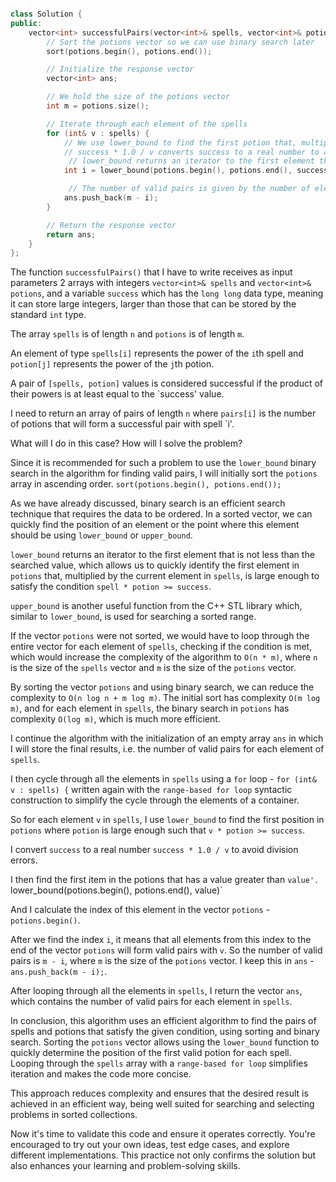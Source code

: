 ```cpp 

class Solution {
public:
    vector<int> successfulPairs(vector<int>& spells, vector<int>& potions, long long success) {
        // Sort the potions vector so we can use binary search later
        sort(potions.begin(), potions.end());

        // Initialize the response vector
        vector<int> ans;

        // We hold the size of the potions vector
        int m = potions.size();

        // Iterate through each element of the spells
        for (int& v : spells) {
            // We use lower_bound to find the first potion that, multiplied by v, is >= success 
            // success * 1.0 / v converts success to a real number to avoid division errors
             // lower_bound returns an iterator to the first element that is >= the given value
            int i = lower_bound(potions.begin(), potions.end(), success * 1.0 / v) - potions.begin();

             // The number of valid pairs is given by the number of elements from position i to the end of the potions vector
            ans.push_back(m - i);
        }

        // Return the response vector
        return ans;
    }
};

```

The function `successfulPairs()` that I have to write receives as input parameters 2 arrays with integers `vector<int>& spells` and `vector<int>& potions`, and a variable `success` which has the `long long` data type, meaning it can store large integers, larger than those that can be stored by the standard `int` type.

The array `spells` is of length `n` and `potions` is of length `m`.

An element of type `spells[i]` represents the power of the `i`th spell and `potion[j]` represents the power of the `j`th potion.

A pair of `[spells, potion]` values ​​is considered successful if the product of their powers is at least equal to the `success' value.

I need to return an array of pairs of length `n` where `pairs[i]` is the number of potions that will form a successful pair with spell `i'.

What will I do in this case? How will I solve the problem?

Since it is recommended for such a problem to use the `lower_bound` binary search in the algorithm for finding valid pairs, I will initially sort the `potions` array in ascending order.
`sort(potions.begin(), potions.end());`

As we have already discussed, binary search is an efficient search technique that requires the data to be ordered. In a sorted vector, we can quickly find the position of an element or the point where this element should be using `lower_bound` or `upper_bound`.

`lower_bound` returns an iterator to the first element that is not less than the searched value, which allows us to quickly identify the first element in `potions` that, multiplied by the current element in `spells`, is large enough to satisfy the condition `spell * potion >= success`.

`upper_bound` is another useful function from the C++ STL library which, similar to `lower_bound`, is used for searching a sorted range.


If the vector `potions` were not sorted, we would have to loop through the entire vector for each element of `spells`, checking if the condition is met, which would increase the complexity of the algorithm to `O(n * m)`, where `n` is the size of the `spells` vector and `m` is the size of the `potions` vector.

By sorting the vector `potions` and using binary search, we can reduce the complexity to `O(n log n + m log m)`. The initial sort has complexity `O(m log m)`, and for each element in `spells`, the binary search in `potions` has complexity `O(log m)`, which is much more efficient.

I continue the algorithm with the initialization of an empty array `ans` in which I will store the final results, i.e. the number of valid pairs for each element of `spells`.

I then cycle through all the elements in `spells` using a `for` loop - `for (int& v : spells) {` written again with the `range-based for loop` syntactic construction to simplify the cycle through the elements of a container.

So for each element `v` in `spells`, I use `lower_bound` to find the first position in `potions` where `potion` is large enough such that `v * potion >= success`.

I convert `success` to a real number `success * 1.0 / v` to avoid division errors.

I then find the first item in the potions that has a value greater than `value'.
`lower_bound(potions.begin(), potions.end(), value)`

And I calculate the index of this element in the vector `potions` - `potions.begin()`.

After we find the index `i`, it means that all elements from this index to the end of the vector `potions` will form valid pairs with `v`. So the number of valid pairs is `m - i`, where `m` is the size of the `potions` vector. I keep this in `ans` - `ans.push_back(m - i);`.

After looping through all the elements in `spells`, I return the vector `ans`, which contains the number of valid pairs for each element in `spells`.

In conclusion, this algorithm uses an efficient algorithm to find the pairs of spells and potions that satisfy the given condition, using sorting and binary search. Sorting the `potions` vector allows using the `lower_bound` function to quickly determine the position of the first valid potion for each spell. Looping through the `spells` array with a `range-based for loop` simplifies iteration and makes the code more concise.

This approach reduces complexity and ensures that the desired result is achieved in an efficient way, being well suited for searching and selecting problems in sorted collections.

Now it's time to validate this code and ensure it operates correctly. You're encouraged to try out your own ideas, test edge cases, and explore different implementations. This practice not only confirms the solution but also enhances your learning and problem-solving skills.